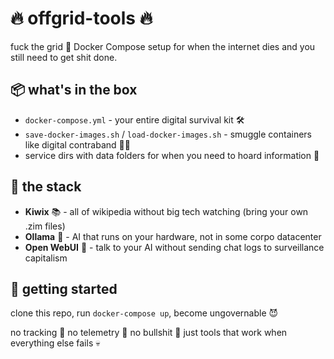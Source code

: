 # 🔥 offgrid-tools 🔥

fuck the grid 🖕 Docker Compose setup for when the internet dies and you still need to get shit done.

## 📦 what's in the box

- `docker-compose.yml` - your entire digital survival kit 🛠️
- `save-docker-images.sh` / `load-docker-images.sh` - smuggle containers like digital contraband 🏴‍☠️
- service dirs with data folders for when you need to hoard information 💾

## 🚀 the stack

- **Kiwix** 📚 - all of wikipedia without big tech watching (bring your own .zim files)
- **Ollama** 🤖 - AI that runs on your hardware, not in some corpo datacenter
- **Open WebUI** 💬 - talk to your AI without sending chat logs to surveillance capitalism

## 🎯 getting started

clone this repo, run `docker-compose up`, become ungovernable 😈

no tracking 🚫 no telemetry 🚫 no bullshit 🚫 just tools that work when everything else fails 💀